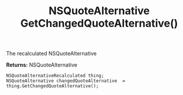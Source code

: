 ﻿---
uid: crmscript_ref_NSQuoteAlternativeRecalculated_GetChangedQuoteAlternative
title: NSQuoteAlternative GetChangedQuoteAlternative()
intellisense: NSQuoteAlternativeRecalculated.GetChangedQuoteAlternative
keywords: NSQuoteAlternativeRecalculated, GetChangedQuoteAlternative
so.topic: reference
---

The recalculated NSQuoteAlternative

**Returns:** NSQuoteAlternative


```crmscript
NSQuoteAlternativeRecalculated thing;
NSQuoteAlternative changedQuoteAlternative  = thing.GetChangedQuoteAlternative();
```


